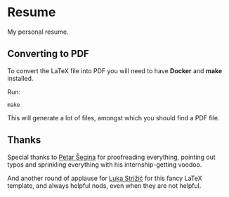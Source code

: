 # Resume

My personal resume.

## Converting to PDF

To convert the LaTeX file into PDF you will need to have **Docker** and **make**
installed.

Run:

```
make
```

This will generate a lot of files, amongst which you should find a PDF file.

## Thanks

Special thanks to [Petar Šegina](https://github.com/mrPjer/) for proofreading
everything, pointing out typos and sprinkling everything with his
internship-getting voodoo.

And another round of applause for [Luka Strižić](https://github.com/lstrz) for
this fancy LaTeX template, and always helpful nods, even when they are not helpful.
